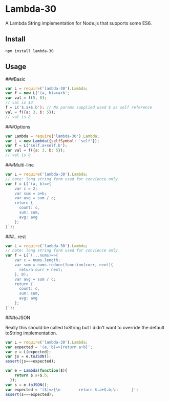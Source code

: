 Lambda-30
===

A Lambda String implementation for Node.js that supports some ES6.

Install
---

```shell
npm install lambda-30
```

Usage
---

###Basic

```javascript
var L = require('lambda-30').Lambda;
var f = new L('(a, b)=>a+b';
var val = f(5, 8);
// val is 13
f = L('$.a+$.b'); // No params supplied used $ as self reference
val = f({a: 3, b: 5});
// val is 8
```

###Options

```javascript
var Lambda = require('lambda-30').Lambda;
var L = new Lambda({selfSymbol: 'self'});
var f = L('self.a+self.b');
var val = f({a: 3, b: 5});
// val is 8
```

###Multi-line

```javascript
var L = require('lambda-30').Lambda;
// note: long string form used for convience only
var f = L(`(a, b)=>{
    var c = 2;
    var sum = a+b;
    var avg = sum / c;
    return {
      count: c,
      sum: sum,
      avg: avg
    };
}`);
```

###...rest

```javascript
var L = require('lambda-30').Lambda;
// note: long string form used for convience only
var f = L(`(...nums)=>{
    var c = nums.length;
    var sum = nums.reduce(function(curr, next){
      return curr + next;
    }, 0);
    var avg = sum / c;
    return {
      count: c,
      sum: sum,
      avg: avg
    };
}`);
```

###toJSON

Really this should be called toString but I didn't want to override the default toString implementation.
```javascript
var L = require('lambda-30').Lambda;
var expected = '(a, b)=>{return a+b}';
var e = L(expected);
var js = e.toJSON();
assert(js===expected);

var e = Lambda(function($){
    return $.a+$.b;
  });
var s = e.toJSON();
var expected = '($)=>{\n        return $.a+$.b;\n      }';
assert(s===expected);
```
